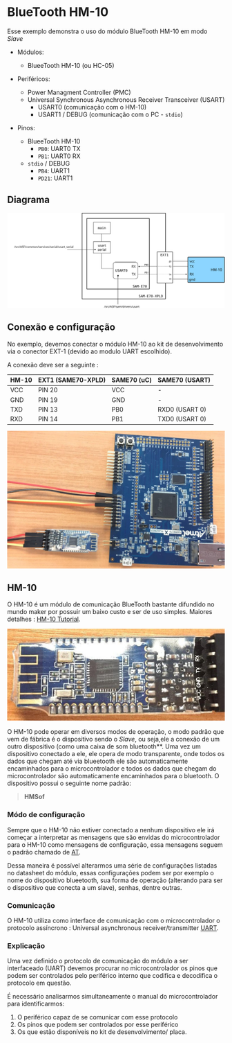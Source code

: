 # BlueTooth HM-10

Esse exemplo demonstra o uso do módulo BlueTooth HM-10 em modo *Slave* 

- Módulos: 
    - BlueeTooth HM-10 (ou HC-05)

- Periféricos:
    - Power Managment Controller (PMC)
    - Universal Synchronous Asynchronous Receiver Transceiver (USART)
        - USART0 (comunicação com o HM-10)
        - USART1 / DEBUG (comunicação com o PC - `stdio`)
   
- Pinos:
    - BlueeTooth HM-10
        - `PB0`: UART0 TX 
        - `PB1`: UART0 RX
    - `stdio` / DEBUG
        - `PB4`:  UART1 
        - `PD21`: UART1

## Diagrama

![Diagrama de blocos](doc/diagrama.svg)

## Conexão e configuração

No exemplo, devemos conectar o módulo HM-10 ao kit de desenvolvimento via o conector EXT-1 
(devido ao modulo UART escolhido). 

A conexão deve ser a seguinte :

| HM-10 | EXT1 (SAME70-XPLD) | SAME70 (uC) | SAME70 (USART) |
|-------|--------------------|-------------|----------------|
| VCC   | PIN 20             | VCC         | -              |
| GND   | PIN 19             | GND         | -              |
| TXD   | PIN 13             | PB0         | RXD0 (USART 0) |
| RXD   | PIN 14             | PB1         | TXD0 (USART 0) |

![Conexão HM-10 com SAME70-XPLD](doc/hm10SamE70.jpg)

## HM-10

O HM-10 é um módulo de comunicação BlueTooth bastante difundido no mundo maker por possuir um baixo custo e 
ser de uso simples. 
Maiores detalhes : [HM-10 Tutorial](http://fab.cba.mit.edu/classes/863.15/doc/tutorials/programming/bluetooth.html).

![Módulo HM-10](doc/hm10.jpg)

O HM-10 pode operar em diversos modos de operação, o modo padrão que vem de fábrica é o dispositivo sendo 
o *Slave*, ou seja,ele a conexão de um outro dispositivo (como uma caixa de som bluetooth**.
Uma vez um dispositivo conectado a ele, ele opera de modo transparente, onde todos os dados que chegam 
até via blueetooth ele são automaticamente encaminhados para o microcontrolador e todos os dados que chegam
do microcontrolador são automaticamente encaminhados para o bluetooth. O dispositivo possui o seguinte nome padrão:

> **HMSof**

### Módo de configuração

Sempre que o HM-10 não estiver conectado a nenhum dispositivo ele irá começar a interpretar as mensagens 
que são envidas do microcontrolador para o HM-10 como mensagens de configuração, essa mensagens seguem
o padrão chamado de [AT](https://en.wikipedia.org/wiki/Hayes_command_set).

Dessa maneira é possível alterarmos uma série de configurações listadas no datasheet do módulo, essas
configurações podem ser por exemplo o nome do dispositivo blueetooth, sua forma de operação 
(alterando para ser o dispositivo que conecta a um slave), senhas, dentre outras.

### Comunicação

O HM-10 utiliza como interface de comunicação com o microcontrolador o protocolo assíncrono : 
Universal asynchronous receiver/transmitter [UART](https://learn.sparkfun.com/tutorials/serial-communication/uarts).

### Explicação 

Uma vez definido o protocolo de comunicação do módulo a ser interfaceado (UART) devemos procurar no
microcontrolador os pinos que podem ser controlados pelo periférico interno que codifica e decodifica
o protocolo em questão.

É necessário analisarmos simultaneamente o manual do microcontrolador para identificarmos:

1. O periférico capaz de se comunicar com esse protocolo
1. Os pinos que podem ser controlados por esse periférico
1. Os que estão disponíveis no kit de desenvolvimento/ placa.
